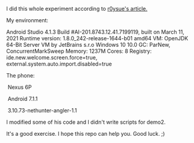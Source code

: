I did this whole experiment according to [r0ysue's article.](https://github.com/r0ysue/AndroidSecurityStudy/blob/master/FRIDA/A02/README.md)

My environment:

Android Studio 4.1.3
Build #AI-201.8743.12.41.7199119, built on March 11, 2021
Runtime version: 1.8.0_242-release-1644-b01 amd64
VM: OpenJDK 64-Bit Server VM by JetBrains s.r.o
Windows 10 10.0
GC: ParNew, ConcurrentMarkSweep
Memory: 1237M
Cores: 8
Registry: ide.new.welcome.screen.force=true, external.system.auto.import.disabled=true



The phone: 

​        Nexus 6P

​        Android 7.1.1

​        3.10.73-nethunter-angler-1.1



I modified some of his code and I didn't write scripts for demo2.

It's a good exercise. I hope this repo can help you. Good luck. ;)

​        
